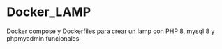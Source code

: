 # Docker_LAMP
Docker compose y Dockerfiles para crear un lamp con PHP 8, mysql 8 y phpmyadmin funcionales
